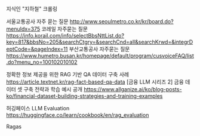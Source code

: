 지식인 "지하철" 크롤링

서울교통공사 자주 묻는 질문
http://www.seoulmetro.co.kr/kr/board.do?menuIdx=375
코레일 자주묻는 질문
https://info.korail.com/info/selectBbsNttList.do?key=817&bbsNo=205&searchCtgry=&searchCnd=all&searchKrwd=&integrDeptCode=&pageIndex=11
부산교통공사 자주묻는 질문
https://www.humetro.busan.kr/homepage/default/program/cusvoiceFAQ/list.do?menu_no=100102010102


정확한 정보 제공을 위한 RAG 기반 QA 데이터 구축 사례
https://article.textnet.kr/rag-fact-based-qa-data
[금융 LLM 시리즈 2] 금융 데이터 셋 구축 전략과 학습 예시 공개
https://www.allganize.ai/ko/blog-posts-ko/financial-dataset-building-strategies-and-training-examples

허깅페이스 LLM Evaluation
https://huggingface.co/learn/cookbook/en/rag_evaluation

Ragas